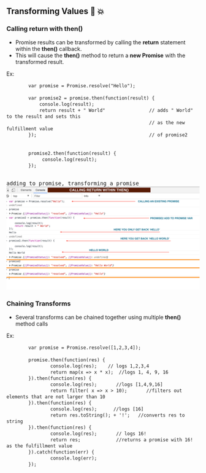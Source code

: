 ## Transforming Values :rocket: :boom:

### Calling return with __then()__
- Promise results can be transformed by calling the __return__ statement within the __then()__ callback.
- This will cause the __then()__ method to return a __new Promise__ with the transformed result.

Ex:
```   
        var promise = Promise.resolve("Hello");
        
        var promise2 = promise.then(function(result) {
            console.log(result);  
            return result + " World"                // adds " World" to the result and sets this 
                                                    // as the new fulfillment value
        });                                         // of promise2
    

        promise2.then(function(result) {
             console.log(result);   
        });


```
<kbd>adding to promise, transforming a promise</kbd>
![](/images/callingReturnWithinThen.png)
<br>

### Chaining Transforms
- Several transforms can be chained together using multiple __then()__ method calls

Ex:
```
        var promise = Promise.resolve([1,2,3,4]);
        
        promise.then(function(res) {
                console.log(res);    // logs 1,2,3,4
                return map(x => x * x);  //logs 1, 4, 9, 16
        }).then(function(res) {
                console.log(res);       //logs [1,4,9,16]
                return filter( x => x > 10);       //filters out elements that are not larger than 10     
        }).then(function(res) {
                console.log(res);      //logs [16]
                return res.toString(); + '!';   //converts res to string
        }).then(function(res) {
                console.log(res);       // logs 16!
                return res;             //returns a promise with 16! as the fulfillment value
        }).catch(function(err) {
                console.log(err);
        });     

```
